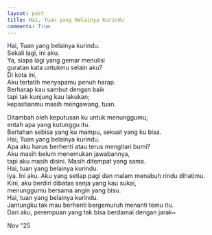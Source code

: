 ```yaml
---
layout: post
title: Hai, Tuan yang Belainya Kurindu
comments: True
---
```


Hai, Tuan yang belainya kurindu.  
Sekali lagi, ini aku.  
Ya, siapa lagi yang gemar menulisi  
guratan kata untukmu selain aku?  
Di kota ini,  
Aku tertatih menyapamu penuh harap.  
Berharap kau sambut dengan baik  
tapi tak kunjung kau lakukan;  
kepastianmu masih mengawang, tuan. 

Ditambah oleh keputusan ku untuk menunggumu;  
entah apa yang kutunggu itu.  
Bertahan sebisa yang ku mampu, sekuat yang ku bisa.  
Hai, Tuan yang belainya kurindu.  
Apa aku harus berhenti atau terus mengitari bumi?  
Aku masih belum menemukan jawabannya,  
tapi aku masih disini. Masih ditempat yang sama.  
Hai, tuan yang belainya kurindu.  
Iya. Ini aku. Aku yang setiap pagi dan malam menabuh rindu dihatimu.  
Kini, aku berdiri dibatas senja yang kau sukai,  
menunggumu bersama angin yang bisu.  
Hai, tuan yang belainya kurindu.  
Jantungku tak mau berhenti bergemuruh menanti temu itu.  
Dari aku, perempuan yang tak bisa berdamai dengan jarak~

Nov "25